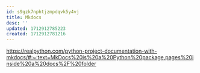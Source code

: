 ```yaml
---
id: s9gzk7nphtjzmpdqvk5y4vj
title: Mkdocs
desc: ''
updated: 1712912785223
created: 1712912781216
---
```



https://realpython.com/python-project-documentation-with-mkdocs/#:~:text=MkDocs%20is%20a%20Python%20package,pages%20inside%20a%20docs%2F%20folder

